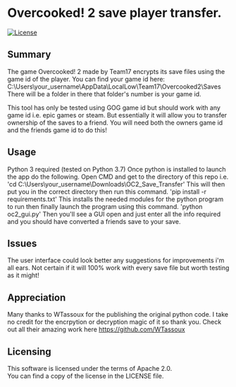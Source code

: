 # Overcooked! 2 save player transfer.
[![License](https://img.shields.io/badge/License-Apache%202.0-yellowgreen.svg)](https://opensource.org/licenses/Apache-2.0)  


## Summary
The game Overcooked! 2 made by Team17 encrypts its save files using the game id of the player. 
You can find your game id here: C:\Users\your_username\AppData\LocalLow\Team17\Overcooked2\Saves
There will be a folder in there that folder's number is your game id.


This tool has only be tested using GOG game id but should work with any game id i.e. epic games or steam. 
But essentially it will allow you to transfer ownership of the saves to a friend.
You will need both the owners game id and the friends game id to do this!

## Usage
Python 3 required (tested on Python 3.7)
Once python is installed to launch the app do the following.
Open CMD and get to the directory of this repo i.e. 
'cd C:\Users\your_username\Downloads\OC2_Save_Transfer'
This will then put you in the correct directory then run this command.
'pip install -r requirements.txt'
This installs the needed modules for the python program to run then finally launch the program using this command.
'python oc2_gui.py'
Then you'll see a GUI open and just enter all the info required and you should have converted a friends save to your save.

## Issues
The user interface could look better any suggestions for improvements i'm all ears.
Not certain if it will 100% work with every save file but worth testing as it might!

## Appreciation
Many thanks to WTassoux for the publishing the original python code. I take no credit for the encrpytion or decryption magic of it so thank you.
Check out all their amazing work here https://github.com/WTassoux


## Licensing
This software is licensed under the terms of Apache 2.0.  
You can find a copy of the license in the LICENSE file.
